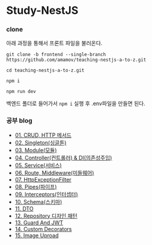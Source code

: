 # Study-NestJS

### clone

아래 과정을 통해서 프론트 파일을 불러온다.

```
git clone -b frontend --single-branch https://github.com/amamov/teaching-nestjs-a-to-z.git
```

```
cd teaching-nestjs-a-to-z.git
```

```
npm i
```

```
npm run dev
```

백엔드 폴더로 들어가서 `npm i` 실행 후 .env파일을 만들면 된다.

### 공부 blog

- [01. CRUD, HTTP 메서드](https://1dohyeon.github.io/2024/01/06/nest1-crud-httpMethod/)
- [02. Singleton(싱글톤)](https://1dohyeon.github.io/2024/01/06/nest2-singleton/)
- [03. Module(모듈)](https://1dohyeon.github.io/2024/01/08/nest3-module/)
- [04. Controller(컨트롤러) & DI(의존성주입)](https://1dohyeon.github.io/2024/01/08/nest4-controllerANDdependencyInjection/)
- [05. Service(서비스)](https://1dohyeon.github.io/2024/01/09/nest5-service/)
- [06. Route, Middleware(미들웨어)](https://1dohyeon.github.io/2024/01/10/nest6-routeANDmiddleware/)
- [07. HttpExceptionFilter](https://1dohyeon.github.io/2024/01/10/nest7-filter/)
- [08. Pipes(파이프)](https://1dohyeon.github.io/2024/01/11/nest8-pipes/)
- [09. Interceptors(인터셉터)](https://1dohyeon.github.io/2024/01/11/nest9-interceptors/)
- [10. Schema(스키마)](https://1dohyeon.github.io/2024/01/12/nest10-schema/)
- [11. DTO](https://1dohyeon.github.io/2024/01/12/nest11-dto/)
- [12. Repository 디자인 패턴](https://1dohyeon.github.io/2024/01/13/nest12-repository/)
- [13. Guard And JWT](https://1dohyeon.github.io/2024/01/14/nest13-guardANDjwt/)
- [14. Custom Decorators](https://1dohyeon.github.io/2024/01/22/nest14-customDeco/)
- [15. Image Uproad](https://1dohyeon.github.io/2024/01/23/nest15-Image-Upload/)
